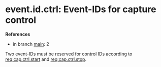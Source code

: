 # event.id.ctrl: Event-IDs for capture control

**References**

- in branch [main](https://github.com/mhatzl/evident/tree/main): 2

Two event-IDs must be reserved for control IDs according to [req:cap.ctrl.start](5-REQ-cap.ctrl.start) and [req:cap.ctrl.stop](5-REQ-cap.ctrl.stop).
